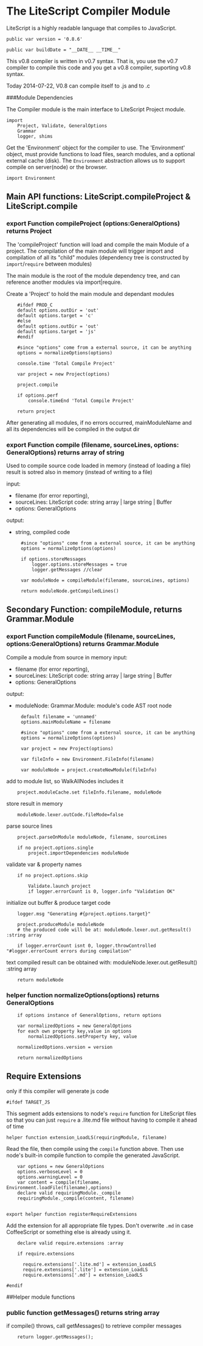 The LiteScript Compiler Module
==============================
LiteScript is a highly readable language that compiles to JavaScript.

    public var version = '0.8.6'

    public var buildDate = "__DATE__ __TIME__"

This v0.8 compiler is written in v0.7 syntax. 
That is, you use the v0.7 compiler to compile this code 
and you get a v0.8 compiler, suporting v0.8 syntax.

Today 2014-07-22, V0.8 can compile itself to .js and to .c

###Module Dependencies

The Compiler module is the main interface to LiteScript Project module.
    
    import 
        Project, Validate, GeneralOptions
        Grammar 
        logger, shims
    
Get the 'Environment' object for the compiler to use.
The 'Environment' object, must provide functions to load files, search modules, 
and a optional external cache (disk). 
The `Environment` abstraction allows us to support compile on server(node) or the browser.

    import Environment

   
## Main API functions: LiteScript.compileProject & LiteScript.compile 

### export Function compileProject (options:GeneralOptions) returns Project

The 'compileProject' function will load and compile the main Module of a project. 
The compilation of the main module will trigger import and compilation of all its "child" modules 
(dependency tree is constructed by `import`/`require` between modules)

The main module is the root of the module dependency tree, and can reference
another modules via import|require.

Create a 'Project' to hold the main module and dependant modules

        #ifdef PROD_C
        default options.outDir = 'out'
        default options.target = 'c'
        #else
        default options.outDir = 'out'
        default options.target = 'js'
        #endif

        #since "options" come from a external source, it can be anything
        options = normalizeOptions(options)

        console.time 'Total Compile Project'

        var project = new Project(options)

        project.compile

        if options.perf
            console.timeEnd 'Total Compile Project'

        return project

After generating all modules, if no errors occurred, 
mainModuleName and all its dependencies will be compiled in the output dir

### export Function compile (filename, sourceLines, options: GeneralOptions) returns array of string

Used to compile source code loaded in memory (instead of loading a file)
result is sotred also in memory (instead of writing to a file)

input: 
* filename (for error reporting), 
* sourceLines: LiteScript code: string array | large string | Buffer 
* options: GeneralOptions

output: 
* string, compiled code

        #since "options" come from a external source, it can be anything
        options = normalizeOptions(options)

        if options.storeMessages
            logger.options.storeMessages = true
            logger.getMessages //clear

        var moduleNode = compileModule(filename, sourceLines, options)

        return moduleNode.getCompiledLines()


## Secondary Function: compileModule, returns Grammar.Module

### export Function compileModule (filename, sourceLines, options:GeneralOptions) returns Grammar.Module
Compile a module from source in memory
input: 
* filename (for error reporting), 
* sourceLines: LiteScript code: string array | large string | Buffer 
* options: GeneralOptions

output: 
* moduleNode: Grammar.Module: module's code AST root node 

        default filename = 'unnamed'
        options.mainModuleName = filename

        #since "options" come from a external source, it can be anything
        options = normalizeOptions(options)

        var project = new Project(options)

        var fileInfo = new Environment.FileInfo(filename)

        var moduleNode = project.createNewModule(fileInfo)

add to module list, so WalkAllNodes includes it

        project.moduleCache.set fileInfo.filename, moduleNode

store result in memory
        
        moduleNode.lexer.outCode.fileMode=false

parse source lines

        project.parseOnModule moduleNode, filename, sourceLines

        if no project.options.single
            project.importDependencies moduleNode

validate var & property names

        if no project.options.skip

            Validate.launch project
            if logger.errorCount is 0, logger.info "Validation OK"

initialize out buffer & produce target code 
    
        logger.msg "Generating #{project.options.target}"

        project.produceModule moduleNode
        # the produced code will be at: moduleNode.lexer.out.getResult() :string array

        if logger.errorCount isnt 0, logger.throwControlled "#logger.errorCount errors during compilation"

text compiled result can be obtained with: moduleNode.lexer.out.getResult() :string array

        return moduleNode

### helper function normalizeOptions(options) returns GeneralOptions


        if options instance of GeneralOptions, return options

        var normalizedOptions = new GeneralOptions
        for each own property key,value in options
            normalizedOptions.setProperty key, value

        normalizedOptions.version = version

        return normalizedOptions


Require Extensions
------------------

only if this compiler will generate js code

    #ifdef TARGET_JS

This segment adds extensions to node's `require` function 
for LiteScript files so that you can just `require` a .lite.md file 
without having to compile it ahead of time 

    helper function extension_LoadLS(requiringModule, filename)

Read the file, then compile using the `compile` function above. 
Then use node's built-in compile function to compile the generated JavaScript.

        var options = new GeneralOptions
        options.verboseLevel = 0
        options.warningLevel = 0 
        var content = compile(filename, Environment.loadFile(filename),options)
        declare valid requiringModule._compile
        requiringModule._compile(content, filename)


    export helper function registerRequireExtensions
    
Add the extension for all appropriate file types. Don't overwrite `.md` in case CoffeeScript or something else is already using it.

        declare valid require.extensions :array

        if require.extensions

          require.extensions['.lite.md'] = extension_LoadLS
          require.extensions['.lite'] = extension_LoadLS
          require.extensions['.md'] = extension_LoadLS

    #endif 

##Helper module functions

### public function getMessages() returns string array
if compile() throws, call getMessages() to retrieve compiler messages

        return logger.getMessages();

